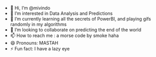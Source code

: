 - 👋 Hi, I’m @mivindo
- 👀 I’m interested in Data Analysis and Predictions
- 🌱 I’m currently learning all the secrets of PowerBI, and playing gifs randomly in my algorithms 
- 💞️ I’m looking to collaborate on predicting the end of the world
- 📫 How to reach me : a morse code by smoke haha
- 😄 Pronouns: MASTAH
- ⚡ Fun fact: I have a lazy eye 

<!---
mivindo/mivindo is a ✨ special ✨ repository because its `README.md` (this file) appears on your GitHub profile.
You can click the Preview link to take a look at your changes.
--->
